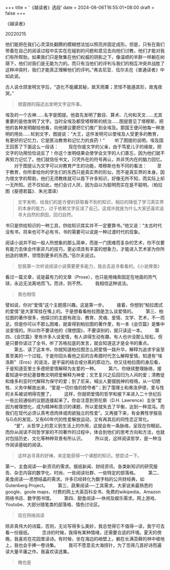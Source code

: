 +++
title = '《越读者》选段'
date = 2024-08-06T16:55:01+08:00
draft = false
+++

《越读者》

20220215

他们能把在我们心灵深处翻腾的模糊想法加以照亮并固定成形。但是，只有在我们带着在自己的阅读过程中实实在在碰到的问题和意见去向他们讨教，他们才能对我们有所帮助。如果我们只是聚集在他们权威的阴影之下，像温顺的羊群一样躺在树荫下，他们对我们是无能为力的。而只有当他们的评判与我们的相互冲突并战胜了这种冲突时，我们才能真正理解他们的评判。”弗吉尼亚．伍尔夫在《普通读者》中如此说。
>

古人说仓颉发明文字后，“造化不能藏其秘，故天雨粟；灵怪不能遁其形，故鬼夜哭。”
>很震撼的描述出发明文字这件事。


埃及的一个古神……名字是图提。他首先发明了数目、算术、几何和天文……尤其重要的是他发明了文字。当时全埃及都受塔穆斯的统治……图提晋见了塔穆斯，把他的各种发明献给他看，向他建议要把它们推广到全埃及。那国王便问他每一种发明的用处……轮到文字，图提说：“大王，这件发明可以使埃及人受更多的教育，有更好的记忆力，它是医治教育和记忆力的良药！”
　　听了图提的说明，埃及国王回答了下面这么一段话：
　　现在你是文字的父亲，由于笃爱儿子的缘故，把文字的功用恰恰说反了！你这个发明结果会使学会文字的人们善忘，因为他们就不再努力记忆了。他们就信任书文，只凭外在的符号再认，并非凭内在的脑力回忆。
　　对于图提认为文字可以对教育产生的功能，塔穆斯也有不同的看法：
　　至于教育，你所拿给你的学生们的东西只是真实界的形似，而不是真实界的本身。因为借文字的帮助，他们无须教练就可以吞下许多知识，好像无所不知，而实际上却一无所知。还不仅如此，他们会讨人厌，因为自以为聪明而实在是不聪明。（柏拉图《斐德若篇》．朱光潜译）
>文字发明，给我们的是方便的获取看不到的知识，相应的降低了学习真实界的本身的能力，过于依赖文字反误了自己。这或许就是为什么大家还喜欢追寻大自然的原因，回归自然。

书只是供给知识的一种工具，供给知识其实并不一定要靠书。”他又说：“太古时代没有书，将来也可不必有书，书的需要可以说是一种过渡时代的现象。


阅读小说并不如一般人所想象的那么简单，而是一门困难而复杂的艺术，你不仅要有能力去体会作家非凡的技巧，更必须具有丰富的想象力，才能进入艺术家为你所创造的境界，领悟到更多的东西。”伍尔夫说过。
>恕我第一次听说阅读小说需要更多能力，我会去追寻看看的。《小说俾类》

看过一篇文章，说是最有力的文章（Prose），也只是用绳索固定在地面的热气球，永远无法离地而飞。而诗，则不然。
　　我相信这种说法。
>我也相信

譬如说，你对“爱情”这个主题感兴趣。这是第一步。
　　接着，你想到“柏拉图式的爱情”是大家常挂在嘴上的。于是想看看柏拉图是怎么谈爱情的。
　　第三、柏拉图的著作很多，他探讨的主题有政治、教育、灵魂、爱情、文学、艺术，不一而足。但是你可以不那么困难，就查得到柏拉图的著作里，有一本《会饮篇》是集中谈爱情的。所以你不要读他的《理想国》，不要读别的，就只读这一本。
　　第四、《会饮篇》里有许多人谈爱情，有人讲得生动有趣，有人也许没那么轻松，但是只要你读过了全书，听了苏格拉底的发言，就会知道这才是全书的重点。
　　第五、读了这本书，你就知道柏拉图怎么把爱情一路升华，解释为追求宇宙至善至美的一个过程。于是你回头看他之前的古希腊时代怎么解释爱情，知道有“埃洛斯”（Eros）的说法，是宇宙的结合或分离的原动力。你又往柏拉图的身后看，于是知道亚里士多德把爱情解释为友爱的一种。
　　第六、你继续整理脉络，接着知道中世纪基督教文明把爱解释为神爱；文艺复兴之后回归为人间的爱；清教徒和维多利亚时代解释为保守的爱；到了尼采，喊出人要摆脱神的桎梏，从一切牺牲、义务中解放出来，“爱是一切价值的掠夺者”；到了霭理士和弗洛伊德，爱与性的关系被说明得完整了。
　　这样，你就把爱情的哲学和接下来进入二十世纪后一些比较通俗的议题连接起来了。你会注意到劳伦斯（D.H. Lawrence）主张“爱因为被理想化，成为精神和意识的课题，所以爱就失去了平衡，达到一种混沌。而我们在现代必须认真考虑肉体或肉欲独立的性爱”。又再接下来，有金赛性学报告与G点的发现，又有60年代的性爱解放运动，又有再其后的同性恋正常化。
　　“爱”，从哲学上的意义到生活上的作用，这就会有一条脉络，呈现在你眼前。而你从阅读不同哲学家的不同著作的过程中，体会到他们的思考方向和方法，也就对包括历史、文化等种种背景有所认识。
　　所以说，这样阅读哲学，是一种当作阅读基础的阅读。
>这样追寻真的好棒，肯定能获得一个课题的知识。想尝试一下。

第一、主食阅读──新资讯的需求。报纸新闻、财经资讯、各类新知识的研究报告、杂志内容的数字化、时尚、一些阅读社群、一些特定的部落格。
　　第二、美食阅读──思想结晶的需求。许多已经转化为数字档的公共财经典，如Gutenberg Project。
　　第三、蔬果阅读──工具需求。大家说来最熟悉的google、goole maps、付费的网上大英百科全书、免费的wikipedia、Amazon网络书店、数字图书馆。
　　第四、甜食阅读──休闲及娱乐需求。网上游戏、Youtube、大部分随笔类的部落格、情色讨论区。
>现在网络阅读

除非真伟大的诗篇，否则，无论写得多么美妙，我总觉得它不值得一读，我宁可去看一份报纸。
　　念诗的时候，我得有某种情绪，还需要合适的环境。夏天的傍晚，我喜欢在花园里读诗。有时候，坐在海边的峭壁上，躺在长满苔藓的林中坡地上，我也会手捧一卷诗集。
　　我可不愿意去大海捞针，为了觅得几首好诗而遍读大量平庸之作。我喜欢读选集。
>俺也是



